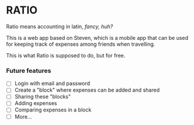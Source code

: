 # RATIO

Ratio means accounting in latin, *fancy, huh?*

This is a web app based on Steven, which is a mobile app that can be used for keeping track of expenses among friends when travelling. 

This is what Ratio is supposed to do, but for free.

### Future features
- [ ] Login with email and password
- [ ] Create a "block" where expenses can be added and shared
- [ ] Sharing these "blocks"
- [ ] Adding expenses
- [ ] Comparing expenses in a block
- [ ] More... 
